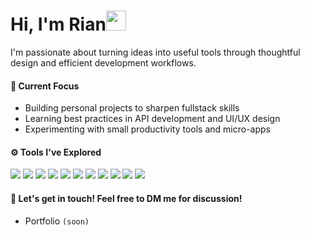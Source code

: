 <h1 class="flex">Hi, I'm Rian<img src="https://tva1.sinaimg.cn/large/e6c9d24egy1h1571l0uucg205k05egri.gif" width="32" />&nbsp;</h1>

I'm passionate about turning ideas into useful tools through thoughtful design and efficient development workflows.  

#### 🚀 Current Focus
- Building personal projects to sharpen fullstack skills  
- Learning best practices in API development and UI/UX design  
- Experimenting with small productivity tools and micro-apps  

#### ⚙️ Tools I've Explored
<p align="left">
  <img src="https://img.shields.io/badge/-React-61DAFB?style=flat&logo=react&logoColor=white" />
  <img src="https://img.shields.io/badge/-Flask-000000?style=flat&logo=flask&logoColor=white" />
  <img src="https://img.shields.io/badge/-Dart-0175C2?style=flat&logo=dart&logoColor=white" />
  <img src="https://img.shields.io/badge/-Firebase-FFCA28?style=flat&logo=firebase&logoColor=black" />
  <img src="https://img.shields.io/badge/-Vite-646CFF?style=flat&logo=vite&logoColor=white" />
  <img src="https://img.shields.io/badge/-Git-F05032?style=flat&logo=git&logoColor=white" />
  <img src="https://img.shields.io/badge/-Laravel-FF2D20?style=flat&logo=laravel&logoColor=white" />
  <img src="https://img.shields.io/badge/-MongoDB-47A248?style=flat&logo=mongodb&logoColor=white" />
  <img src="https://img.shields.io/badge/-TypeScript-3178C6?style=flat&logo=typescript&logoColor=white" />
  <img src="https://img.shields.io/badge/-Python-3776AB?style=flat&logo=python&logoColor=white" />
  <img src="https://img.shields.io/badge/-Tailwind_CSS-38B2AC?style=flat&logo=tailwind-css&logoColor=white" />
</p>


#### 💬 Let's get in touch! Feel free to DM me for discussion!
- Portfolio `(soon)`

